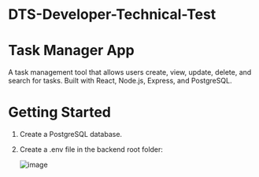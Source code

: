 # DTS-Developer-Technical-Test

# Task Manager App
A  task management tool that allows users create, view, update, delete, and search for tasks. Built with React, Node.js, Express, and PostgreSQL.

# Getting Started
1) Create a PostgreSQL database.
2) Create a .env file in the backend root folder:
   
   ![image](https://github.com/user-attachments/assets/f9867156-f7c4-4379-8fb2-fd804286f812)
 
